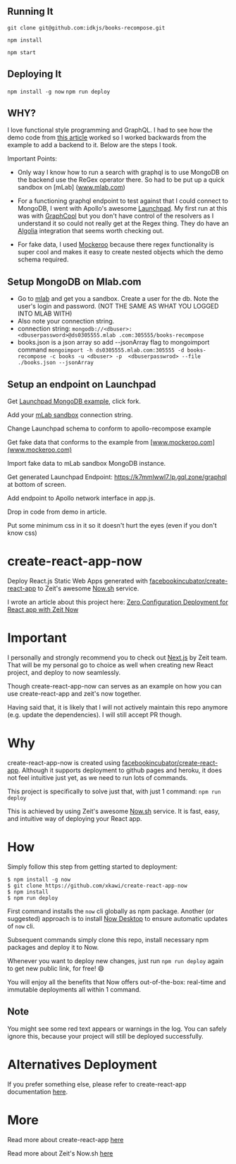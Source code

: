 ## Running It
`git clone git@github.com:idkjs/books-recompose.git`

`npm install`

`npm start`

## Deploying It
`npm install -g now`
`npm run deploy`

## WHY?
I love functional style programming and GraphQL. I had to see how the demo code from 
[this 
article](https://dev-blog.apollodata.com/simplify-your-react-components-with-apollo-and-recompose-8b9e302dea51) 
worked so I worked backwards from the example to add a backend to it. Below are the steps I took.

Important Points: 
- Only way I know how to run a search with graphql is to use MongoDB on
 the backend use the ReGex operator there. So had to be put up a quick sandbox on [mLab]
 (www.mlab.com)
 
- For a functioning graphql endpoint to test against that I could connect to MongoDB, I
 went  with Apollo's awesome [Launchpad](launchpad.graphql.com). My first run at this 
 was with [GraphCool](www.graph.cool) but you don't have control of the resolvers as I 
 understand it so could not really get at the Regex thing. They do have an [Algolia](www.algolia.com) 
 integration that seems worth checking out.
 
- For fake data, I used [Mockeroo](www.mockeroo.com) because there regex functionality 
is super cool and makes it easy to create nested objects which the demo schema required.

## Setup MongoDB on Mlab.com
- Go to [mlab](www.mlab.com) and get you a sandbox. Create a user for the db. Note the 
user's login and password. (NOT THE SAME AS WHAT YOU LOGGED INTO MLAB WITH)
- Also note your connection string.
- connection string: `mongodb://<dbuser>:<dbuserpassword>@ds0305555.mlab
.com:305555/books-recompose`
- books.json is a json array so add --jsonArray flag to mongoimport command
`mongoimport -h ds0305555.mlab.com:305555 -d books-recompose -c books -u <dbuser> -p 
<dbuserpasswrod> --file ./books.json --jsonArray`

## Setup an endpoint on Launchpad
Get [Launchpad MongoDB example](https://github.com/apollographql/launchpad), click fork.

Add your [mLab sandbox](https://mlab.com/) connection string.

Change Launchpad schema to conform to apollo-recompose example

Get fake data that conforms to the example from [www.mockeroo.com](www.mockeroo.com)

Import fake data to mLab sandbox MongoDB instance.

Get generated Launchpad Endpoint: https://k7mmlwwl7.lp.gql.zone/graphql at bottom of 
screen.

Add endpoint to Apollo network interface in app.js.

Drop in code from demo in article.

Put some minimum css in it so it doesn't hurt the eyes (even if you don't know css)

# create-react-app-now

Deploy React.js Static Web Apps generated with [facebookincubator/create-react-app](https://github.com/facebookincubator/create-react-app) to Zeit's awesome [Now.sh](https://zeit.co/now/) service.

I wrote an article about this project here: [Zero Configuration Deployment for React app with Zeit Now](https://medium.com/@kawixiao/zero-configuration-deployment-for-react-apps-with-zeits-now-4f002be98c#.eyvj3mjdb)

# Important

I personally and strongly recommend you to check out [Next.js](https://zeit.co/blog/next) by Zeit team.
That will be my personal go to choice as well when creating new React project, and deploy to now seamlessly.

Though create-react-app-now can serves as an example on how you can use create-react-app and zeit's now together.  

Having said that, it is likely that I will not actively maintain this repo anymore (e.g. update the dependencies). I will still accept PR though.

# Why

create-react-app-now is created using [facebookincubator/create-react-app](https://github.com/facebookincubator/create-react-app).
Although it supports deployment to github pages and heroku, it does not feel intuitive just yet, as we need to run lots of commands.

This project is specifically to solve just that, with just 1 command: `npm run deploy`

This is achieved by using Zeit's awesome [Now.sh](https://zeit.co/now/) service.
It is fast, easy, and intuitive way of deploying your React app.

# How

Simply follow this step from getting started to deployment:

```
$ npm install -g now
$ git clone https://github.com/xkawi/create-react-app-now
$ npm install
$ npm run deploy
```

First command installs the `now` cli globally as npm package. Another (or suggested) approach is to install [Now Desktop](https://zeit.co/desktop) to ensure automatic updates of `now` cli.

Subsequent commands simply clone this repo, install necessary npm packages and deploy it to Now.

Whenever you want to deploy new changes, just run `npm run deploy` again to get new public link, for free! :smile:

You will enjoy all the benefits that Now offers out-of-the-box: real-time and immutable deployments all within 1 command.

## Note

You might see some red text appears or warnings in the log. You can safely ignore this, because your project will still be deployed successfully.

# Alternatives Deployment

If you prefer something else, please refer to create-react-app documentation [here](https://github.com/facebookincubator/create-react-app/blob/master/packages/react-scripts/template/README.md#deployment).

# More

Read more about create-react-app [here](https://github.com/facebookincubator/create-react-app)

Read more about Zeit's Now.sh [here](https://zeit.co/now)
